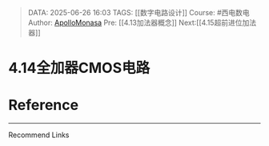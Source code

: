 > DATA: 2025-06-26 16:03
> TAGS: [[数字电路设计]]
> Course: #西电数电 
> Author: [ApolloMonasa](https://github.com/ApolloMonasa)
> Pre: [[4.13加法器概念]]
> Next:[[4.15超前进位加法器]]


# 4.14全加器CMOS电路


# Reference


---
Recommend Links
